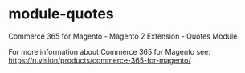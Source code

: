 # module-quotes
Commerce 365 for Magento - Magento 2 Extension - Quotes Module

For more information about Commerce 365 for Magento see:
https://n.vision/products/commerce-365-for-magento/
